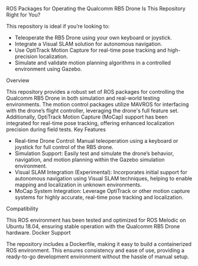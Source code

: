 ROS Packages for Operating the Qualcomm RB5 Drone
Is This Repository Right for You?

This repository is ideal if you’re looking to:

  - Teleoperate the RB5 Drone using your own keyboard or joystick.
  - Integrate a Visual SLAM solution for autonomous navigation.
  - Use OptiTrack Motion Capture for real-time pose tracking and high-precision localization.
  - Simulate and validate motion planning algorithms in a controlled environment using Gazebo.

Overview

This repository provides a robust set of ROS packages for controlling the Qualcomm RB5 Drone in both simulation and real-world testing environments. The motion control packages utilize MAVROS for interfacing with the drone’s flight controller, leveraging the drone's full feature set. Additionally, OptiTrack Motion Capture (MoCap) support has been integrated for real-time pose tracking, offering enhanced localization precision during field tests.
Key Features

  - Real-time Drone Control: Manual teleoperation using a keyboard or joystick for full control of the RB5 drone.
  - Simulation Support: Easily test and simulate the drone’s behavior, navigation, and motion planning within the Gazebo simulation environment.
  - Visual SLAM Integration (Experimental): Incorporates initial support for autonomous navigation using Visual SLAM techniques, helping to enable mapping and localization in unknown environments.
  - MoCap System Integration: Leverage OptiTrack or other motion capture systems for highly accurate, real-time pose tracking and localization.
  

Compatibility

This ROS environment has been tested and optimized for ROS Melodic on Ubuntu 18.04, ensuring stable operation with the Qualcomm RB5 Drone hardware.
Docker Support

The repository includes a Dockerfile, making it easy to build a containerized ROS environment. This ensures consistency and ease of use, providing a ready-to-go development environment without the hassle of manual setup.
